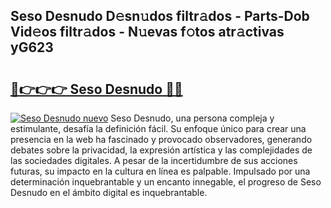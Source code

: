## Seso Desnudo D𝚎sn𝚞dos filtr𝚊dos - Parts-Dob Vid𝚎os filtr𝚊dos - N𝚞evas f𝚘tos atr𝚊ctivas yG623

# <h2><a href="http://mb3463e.tromn.icu/?c=Seso+Desnudo">🔗👉👉👉 Seso Desnudo 🔗🔗</a></h2>

[![Seso Desnudo nuevo](https://i.imgur.com/pEAQMta.gif)](http://mb3463e.tromn.icu/?c=Seso+Desnudo)
Seso Desnudo, una persona compleja y estimulante, desafía la definición fácil. Su enfoque único para crear una presencia en la web ha fascinado y provocado observadores, generando debates sobre la privacidad, la expresión artística y las complejidades de las sociedades digitales. A pesar de la incertidumbre de sus acciones futuras, su impacto en la cultura en línea es palpable. Impulsado por una determinación inquebrantable y un encanto innegable, el progreso de Seso Desnudo en el ámbito digital es inquebrantable.
